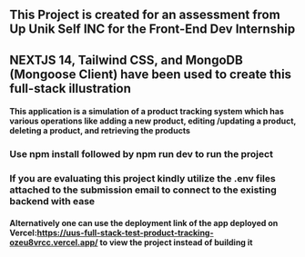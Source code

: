 ## This Project is created for an assessment from Up Unik Self INC for the Front-End Dev Internship


## NEXTJS 14, Tailwind CSS, and MongoDB (Mongoose Client) have been used to create this full-stack illustration

#### This application is a simulation of a product tracking system which has various operations like adding a new product, editing /updating a product, deleting a product, and retrieving the products

### Use npm install followed by npm run dev to run the project

### If you are evaluating this project kindly utilize the .env files attached to the submission email to connect to the existing backend with ease
#### Alternatively one can use the deployment link of the app deployed on Vercel:https://uus-full-stack-test-product-tracking-ozeu8vrcc.vercel.app/  to view the project instead of building it
